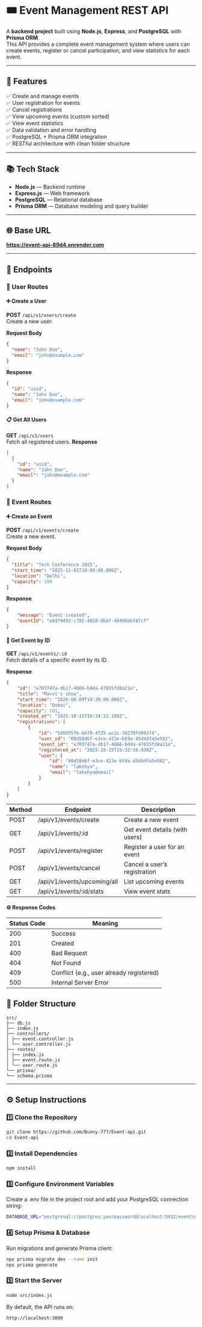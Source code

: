# 🎟️ Event Management REST API

A **backend project** built using **Node.js**, **Express**, and **PostgreSQL** with **Prisma ORM**.  
This API provides a complete event management system where users can create events, register or cancel participation, and view statistics for each event.

---

## 🚀 Features

✅ Create and manage events  
✅ User registration for events  
✅ Cancel registrations  
✅ View upcoming events (custom sorted)  
✅ View event statistics  
✅ Data validation and error handling  
✅ PostgreSQL + Prisma ORM integration  
✅ RESTful architecture with clean folder structure

---

## 📚 Tech Stack

- **Node.js** — Backend runtime  
- **Express.js** — Web framework  
- **PostgreSQL** — Relational database  
- **Prisma ORM** — Database modeling and query builder

---

## 🌐 Base URL
**https://event-api-89d4.onrender.com**

---

## 📘 Endpoints

### 👤 User Routes

#### ➕ Create a User
**POST** `/api/v1/users/create`  
Create a new user.

**Request Body**
```json
{
  "name": "John Doe",
  "email": "john@example.com"
}
```
**Response**
```json
{
  "id": "uuid",
  "name": "John Doe",
  "email": "john@example.com"
}
```
#### 📋 Get All Users
**GET** `/api/v1/users`  
Fetch all registered users.
**Response**
```json
[
  {
    "id": "uuid",
    "name": "John Doe",
    "email": "john@example.com"
  }
]

```


### 🎫 Event Routes

#### ➕ Create an Event
**POST** `/api/v1/events/create`  
Create a new event.

**Request Body**
```json
{
  "title": "Tech Conference 2025",
  "start_time": "2025-11-01T10:00:00.000Z",
  "location": "Delhi",
  "capacity": 100
}

```
**Response**
```json
{
    "message": "Event created",
    "eventId": "e9379d92-c782-4020-8b8f-4049bbbf87cf"
}

```



#### 📘 Get Event by ID
**GET** `/api/v1/events/:id`  
Fetch details of a specific event by its ID.


**Response**


```json
{
    "id": "e703747a-db17-4666-bd4a-47655fd8a21e",
    "title": "Manvi's show",
    "start_time": "2026-08-09T18:30:00.000Z",
    "location": "Dubai",
    "capacity": 101,
    "created_at": "2025-10-15T10:34:22.109Z",
    "registrations": [
        {
            "id": "5d9d55fb-b679-4f25-ac2c-30278fd902f4",
            "user_id": "00d58d6f-e3ce-423e-b59a-45d4dfa5e582",
            "event_id": "e703747a-db17-4666-bd4a-47655fd8a21e",
            "registered_at": "2025-10-15T15:32:56.939Z",
            "user": {
                "id": "00d58d6f-e3ce-423e-b59a-45d4dfa5e582",
                "name": "lakshya",
                "email": "lakshya@email"
            }
        }
    ]
}
```
| Method | Endpoint | Description |
|--------|---------|-------------|
| POST   | /api/v1/events/create | Create a new event |
| GET    | /api/v1/events/:id | Get event details (with users) |
| POST   | /api/v1/events/register | Register a user for an event |
| POST   | /api/v1/events/cancel | Cancel a user’s registration |
| GET    | /api/v1/events/upcoming/all | List upcoming events |
| GET    | /api/v1/events/:id/stats | View event stats |



#### ⚙️ Response Codes
| Status Code | Meaning                              |
|------------|--------------------------------------|
| 200        | Success                              |
| 201        | Created                              |
| 400        | Bad Request                          |
| 404        | Not Found                            |
| 409        | Conflict (e.g., user already registered) |
| 500        | Internal Server Error                |


## 📂 Folder Structure
```tree
src/
├── db.js
├── index.js
├── controllers/
│ ├── event.controller.js
│ └── user.controller.js
├── routes/
│ ├── index.js
│ ├── event.route.js
│ └── user.route.js
└── prisma/
└── schema.prisma

```
---

## ⚙️ Setup Instructions

### 1️⃣ Clone the Repository
```bash
git clone https://github.com/Bunny-777/Event-api.git
cd Event-api
```

### 2️⃣ Install Dependencies
```bash
npm install
```

### 3️⃣ Configure Environment Variables
Create a .env file in the project root and add your PostgreSQL connection string:
```bash
DATABASE_URL="postgresql://postgres:yourpassword@localhost:5432/eventsdb?schema=public"
```


### 4️⃣ Setup Prisma & Database
Run migrations and generate Prisma client:
```bash
npx prisma migrate dev --name init
npx prisma generate
```


### 5️⃣ Start the Server
```bash
node src/index.js
```

By default, the API runs on:
```bash
http://localhost:3000
```
